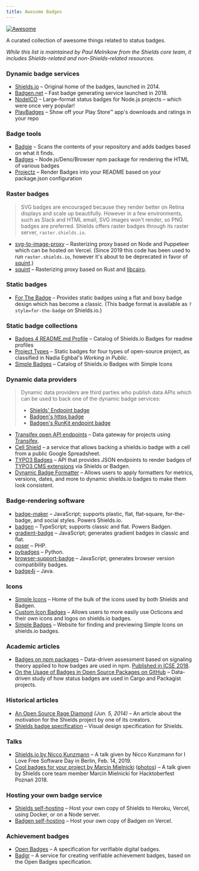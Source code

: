 ```yaml
---
title: Awesome Badges
---
```


[![Awesome](https://awesome.re/badge.svg)](https://awesome.re)

A curated collection of awesome things related to status badges.

_While this list is maintained by Paul Melnikow from the Shields core team, it
includes Shields-related and non-Shields-related resources._

### Dynamic badge services

- [Shields.io](https://shields.io/) &ndash; Original home of the badges,
  launched in 2014.
- [Badgen.net](https://badgen.net/) &ndash; Fast badge generating service launched
  in 2018.
- [NodeICO](https://nodei.co/) &ndash; Large-format status badges for Node.js
  projects &ndash; which were once very popular!
- [PlayBadges](https://playbadges.pavi2410.me) &ndash; Show off your Play Store™ app's downloads and ratings in your repo

### Badge tools

- [Badgie](https://badgie.me/) &ndash; Scans the contents of your repository and
  adds badges based on what it finds.
- [Badges](https://github.com/bevry/badges) &ndash; Node.js/Deno/Browser npm package for rendering the HTML of various badges
- [Projectz](https://github.com/bevry/projectz) &ndash; Render Badges into your README based on your package.json configuration

### Raster badges

> SVG badges are encouraged because they render better on Retina displays and
> scale up beautifully. However in a few environments, such as Slack and HTML
> email, SVG images won't render, so PNG badges are preferred. Shields offers
> raster badges through its raster server, `raster.shields.io`.

- [svg-to-image-proxy](https://github.com/badges/svg-to-image-proxy) &ndash;
  Rasterizing proxy based on Node and Puppeteer which can be hosted on Vercel.
  (Since 2019 this code has been used to run `raster.shields.io`, however it's
  about to be deprecated in favor of [squint](https://github.com/badges/squint/).)
- [squint](https://github.com/badges/squint/) &ndash; Rasterizing proxy based on
  Rust and [libcairo](https://www.cairographics.org/).

### Static badges

- [For The Badge](https://forthebadge.com/) &ndash; Provides static badges
  using a flat and boxy badge design which has become a classic. (This badge
  format is available as `?style=for-the-badge` on Shields.io.)

### Static badge collections

- [Badges 4 README.md Profile](https://github.com/alexandresanlim/Badges4-README.md-Profile) &ndash; Catalog of Shields.io Badges for readme profiles
- [Project Types](https://project-types.github.io/) &ndash; Static badges for
  four types of open-source project, as classified in Nadia Eghbal's
  _Working in Public_.
- [Simple Badges](https://github.com/developStorm/simple-badges) &ndash; Catalog of Shields.io Badges with Simple Icons

### Dynamic data providers

> Dynamic data providers are third parties who publish data APIs which can be
> used to back one of the dynamic badge services:
>
> - [Shields' Endpoint badge](https://shields.io/endpoint)
> - [Badgen's https badge](https://badgen.net/https)
> - [Badgen's RunKit endpoint badge](https://badgen.net/runkit)

- [Transifex open API endpoints](https://transifex-open-api.herokuapp.com/)
  &ndash; Data gateway for projects using
  [Transifex](https://www.transifex.com/).
- [Cell Shield](https://cellshield.info) &ndash; a service that allows backing a shields.io badge with a cell from a public Google Spreadsheet.
- [TYPO3 Badges](https://typo3-badges.dev) &ndash; API that provides
  JSON endpoints to render badges of [TYPO3 CMS extensions](https://extensions.typo3.org/)
  via Shields or Badgen.
- [Dynamic Badge Formatter](https://github.com/DenverCoder1/dynamic-badge-formatter) &ndash; Allows users to apply formatters for metrics, versions, dates, and more to dynamic shields.io badges to make them look consistent.
  
### Badge-rendering software

- [badge-maker](https://github.com/badges/shields/tree/master/badge-maker)
  &ndash; JavaScript; supports plastic, flat, flat-square, for-the-badge, and
  social styles. Powers Shields.io.
- [badgen](https://github.com/badgen/badgen) &ndash; TypeScript; supports classic
  and flat. Powers Badgen.
- [gradient-badge](https://github.com/bokub/gradient-badge) &ndash; JavaScript;
  generates gradient badges in classic and flat.
- [poser](https://github.com/badges/poser) &ndash; PHP.
- [pybadges](https://github.com/google/pybadges) &ndash; Python.
- [browser-support-badge](https://github.com/hustcc/browser-support-badge) &ndash;
  JavaScript; generates browser version compatibility badges.
- [badge4j](https://github.com/silentsoft/badge4j) &ndash; Java.

### Icons

- [Simple Icons](https://simpleicons.org/) &ndash; Home of the bulk of the
  icons used by both Shields and Badgen.
- [Custom Icon Badges](https://github.com/DenverCoder1/custom-icon-badges) &ndash; Allows users to more easily use Octicons and their own icons and logos on shields.io badges.
- [Simple Badges](https://badges.pages.dev/) &ndash; Website for finding and previewing Simple Icons on shields.io badges.

### Academic articles

- [Badges on npm packages](https://cmustrudel.github.io/projects/badges/)
  &ndash; Data-driven assessment based on signaling theory applied to how
  badges are used in npm.
  [Published in ICSE 2018](https://cmustrudel.github.io/papers/icse18badges.pdf).
- [On the Usage of Badges in Open Source Packages on GitHub](http://ceur-ws.org/Vol-2605/9.pdf)
  &ndash; Data-driven study of how status badges are used in Cargo and Packagist
  projects.

### Historical articles

- [An Open Source Rage Diamond](https://olivierlacan.com/posts/an-open-source-rage-diamond/)
  _(Jun. 5, 2014)_ &ndash; An article about the motivation for the Shields
  project by one of its creators.
- [Shields badge specification](https://github.com/badges/shields/blob/master/spec/SPECIFICATION.md)
  &ndash; Visual design specification for Shields.

### Talks

- [Shields.io by Nicco Kunzmann](https://www.youtube.com/watch?v=abBdk8bSPKU) &ndash;
  A talk given by Nicco Kunzmann for I Love Free Software Day in Berlin,
  Feb. 14, 2019.
- [Cool badges for your project by Marcin Mielnicki](https://raw.githubusercontent.com/hacktoberfest-poznan/presentations/master/2018/Cool-badges-for-your-project.pdf)
  ([photos](https://www.facebook.com/media/set/?vanity=hacktoberfest&set=a.258422348195183))
  &ndash; A talk given by Shields core team member Marcin Mielnicki for
  Hacktoberfest Poznań 2018.

### Hosting your own badge service

- [Shields self-hosting](https://github.com/badges/shields/blob/master/doc/self-hosting.md)
  &ndash; Host your own copy of Shields to Heroku, Vercel, using Docker, or on a Node server.
- [Badgen self-hosting](https://github.com/badgen/badgen.net/#environments) &ndash;
  Host your own copy of Badgen on Vercel.

### Achievement badges

- [Open Badges](https://openbadges.org/) &ndash; A specification for
  verifiable digital badges.
- [Badgr](https://www.badgr.org/) &ndash; A service for creating verifiable
  achievement badges, based on the Open Badges specification.
